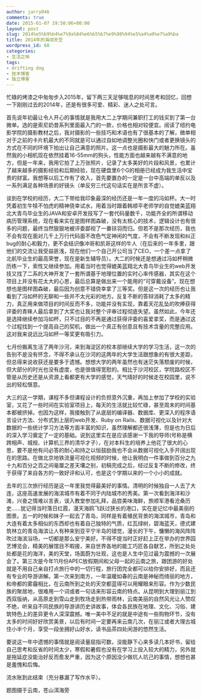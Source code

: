 ```yaml
---
author: jarry046
comments: true
date: 2015-01-07 19:50:06+00:00
layout: post
slug: 2014%e5%b9%b4%e7%9a%84%e6%b5%b7%e9%98%94%e5%a4%a9%e7%a9%ba
title: 2014年的海阔天空
wordpress_id: 68
categories:
- 生活之味
tags:
- drifting dog
- 技术博客
- 独立博客
---
```


忙碌的烤漆之中匆匆步入2015年，留下两三天足够喘息的时间思考和回忆，回想一下刚刚过去的2014年，还是有很多可爱、精彩、迷人之处可言。<!-- more -->

首先说年初最让令人开心的事情就是我用大二上学期间兼职打工的钱买到了第一台微单。选的是索尼奶昔系列里面最入门的一款，价格也相对较便宜。阅读了纽约电影学院的摄影教材之后，我对摄影的一些技巧和术语也有了很基本的了解，微单相对于之前的卡片机最大的不同就是可以通过自如地调整光圈和快门或者更换镜头的方式在不同的环境下拍出让自己满意的照片。这一点也是摄影最大的魅力所在。虽然我的小相机现在依然挂着16-55mm的狗头，性能方面也越来越有不满意的地方，但是一年来，我用它拍了上万张照片，记录了太多美好的片段和风景，也累计了越来越多的摄影经验和后期经验，现在硬盘里6个G的相册已经成为我生活中宝贵的财富。我想等以后工作有了收入，首先要置办的一定是一台中高端的单反以及一系列满足各种场景的好镜头（单反穷三代这句话实在是所言不虚）。

谈到在学校的经历，大二下带给我印象最深的经历还是一年一度的冯如杯。大一时凭着初生牛犊不怕虎的精神侥幸试水，用着当时跟着韩顺平老师学的自觉媲美蓝翔北大青鸟毕业生的JAVA和安卓开发技写了一套代码量数千，功能齐全的所谓移动病历管理系统，现在看来实在是图样图森破，没有太核心的技术，逻辑设计也有很多的问题，最终当然狠狠地被评委鄙视了一番铩羽而归。但若不是那次经历，我也不会有现在面对几千上万行代码面不改色气定神闲的气度，不会有不断发现和纠正bug的耐心和毅力，更不会结识像冲哥和凯哥这样的牛人（在后来的一年多里，跟他们的交流让我受益匪浅，现在他们一个自己开公司当了CEO，一个差一点拿了北航毕业生的最高荣誉，现在是新生辅导员）。大二的时候还是想通过冯如杯稍微历练一下，索性又继续参加。用着当时也觉得媲美蓝翔北大青鸟毕业生的web开发技又找了二系的大神开发了一套所谓基于地理位置的实时心率传感器，其实在这个项目上并没有花太大的心思，最后总算是做出来一个能用的“可穿戴设备”。现在想想也是图样图森破，最后因为创意不错侥幸拿了三等奖。但是这一次的经历也让我看到了冯如杯的无聊和一些并不太光彩的地方。反复不断的答辩消耗了太多的精力，真正用来做项目的时间反而不多，功能并没有实现，靠着天花乱坠的吹捧获得评委的青睐人最后拿到了大奖也让我对整个评审过程彻底失望。虽然如此，今年还是选择继续参加冯如杯，只不过目的不再是通过获得评委的喜爱拿奖，而是通过这个过程找到一个提高自己的契机，做出一个真正有创意且有技术含量的完整应用。这对我来说远比冯如杯一等奖更有吸引力。

七月份搬离生活了两年沙河，来到海淀区的校本部继续大学的学习生活，这一次的告别不是没有怀念，不得不承认在沙河的这两年的大学生活跟想象的有很大差距，但总得来说收获还是要多于遗憾。想想大学的两年虽然也有迷茫失落颓废的时候，但大部分的时光也没有虚度，也是很值得宽慰的。相比于沙河校区，学院路校区不管是从历史还是从资源上看都更有大学的感觉，天气晴好的时候走在校园里，说不出的轻松惬意。

大三的这一学期，课程不多但课程设计的负担意外沉重，再加上参加了学校的实验室，又花了一些时间在实验室项目上，每天的生活就比较忙碌，甚至周末的时间基本都被挤掉。也因为这样，我接触到了从底层的编译器、数据库、更深入的程序语言设计方法、分布式到上层的web开发、Ruby on Rails、数据可视化以及针对大数据的一些统计学习方法等方面丰富的知识，虽然理解都还很浅薄，但是也为日后的深入学习奠定了一定的基础。说到这里实在是应该感谢一下我的导师(号称是横跨相声、城规、计算机三界的清华才子），在对本科生的培养上他花了很大的心思，要不是他有问必答的耐心和持之以恒鼓励我也不会从数据可视化入手开阔出现在的思路。在做北京地铁流量可视化视频的时候，他让我明白一件事做到百分之九十九和百分之百之间毫厘之差天壤之别，初稿完成之后，经过反复不断的修改，终于获得了来自各方的一致好评和认可，也是这个学期以来的一个小小的成就。

去年的三次旅行经历是这一年里我觉得最美好的事情。清明的时候独自一人去了大连，这座高速发展的海滨城市有着不同于内陆城市的秀美。第一次看到海洋和沙滩，兴奋之情难以言表，误入教堂参加礼拜，品尝美味海鲜，旅顺军港看沧桑历史……犹记得当时落日红霞，漫天海鸥飞跃过狭长的港口，实在是记忆中最美丽的图景。五一的时候和妹子一起去了青岛，同样是有着殖民背景的海滨城市，青岛和大连有着太多相似的东西却也有着自己独特的气质，红瓦绿树，碧海蓝天，德式建筑林立的青岛海滨让人有种来到亚平宁半岛的错觉，漫长的下午，慵懒的海风阵阵吹过海滨浴场，一切都是那么安宁美好。不得不提当时正好赶上正在举办的世界园艺博览会，精美的展馆目不暇接，来自世界各地的能工巧匠各自献艺，所到之处处处都是花的海洋，美的天堂，场面蔚为壮观，这也是人生中见过最为震撼的一次展会了。第三次是今年11月份APEC放假期间和父母一起的云南之旅，跟团游的好处就是不用自己亲自打点旅行中的一切行程，旅行团完全都可以给你安排好，而且还有专业的导游讲解。第一次来到南方，一年温暖如春的云南是神秘而绮丽的地方，和帝都的雾霾相比，在云南所到之处的天空都蓝得可以用耀眼来形容。作为少数民族的聚居地，很难用一个词或者一句话来形容云南的特点。从昆明到大理到丽江到西双版纳，从高原走到雪山走到牧场走到热带雨林，云南美丽的自然风光让人赞叹不绝，听来自不同民族的导游讲历史讲故事，体会各民族在地理、文化、习俗、建筑特色上的差异更令人深深震撼。唯一美中不足的就是中途有一些购物环节，没有太多的时间好好欣赏美景，以后有时间一定要再来云南几次，在丽江或者大理古城住小半个月，享受一段坐拥好山好水，读书品茶四处闲游的悠然生活。

要说这一年中遗憾的事情就是阅读量屈指可数，没能静下心来多读几本好书，留给自己思考和反省的时间太少，寒假和暑假也没有在学习上投入较大的精力，另外就是拖延症没能治好反而愈发严重，因为这个原因没少做坑人坑己的事情，想想也甚是羞愧和后悔。

流水账到此结束（充分暴漏了写作水平）。

题图摄于云南，苍山洱海旁
